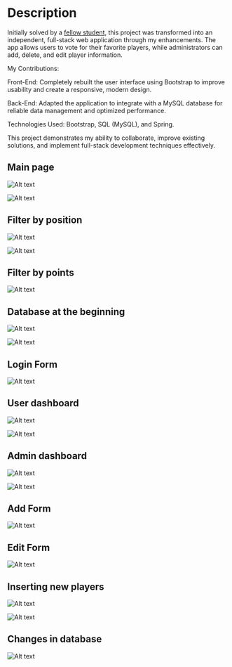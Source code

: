 
# Description 

Initially solved by a [fellow student](https://github.com/Fazlibeqir/Web-Programming/tree/main/Vezbi/NewVersion/kol2023-g1%20Player), this project was transformed into an independent, full-stack web application through my enhancements. The app allows users to vote for their favorite players, while administrators can add, delete, and edit player information.

My Contributions:

Front-End: Completely rebuilt the user interface using Bootstrap to improve usability and create a responsive, modern design.

Back-End: Adapted the application to integrate with a MySQL database for reliable data management and optimized performance.

Technologies Used: Bootstrap, SQL (MySQL), and Spring.

This project demonstrates my ability to collaborate, improve existing solutions, and implement full-stack development techniques effectively.


## Main page

![Alt text](https://raw.githubusercontent.com/OrdancheNedev/Player/master/image1.png)


![Alt text](https://raw.githubusercontent.com/OrdancheNedev/Player/master/image2.png)

## Filter by position

![Alt text](https://raw.githubusercontent.com/OrdancheNedev/Player/master/image3.png)


![Alt text](https://raw.githubusercontent.com/OrdancheNedev/Player/master/image4.png)

## Filter by points

![Alt text](https://raw.githubusercontent.com/OrdancheNedev/Player/master/image5.png)

## Database at the beginning

![Alt text](https://raw.githubusercontent.com/OrdancheNedev/Player/master/image6.png)


![Alt text](https://raw.githubusercontent.com/OrdancheNedev/Player/master/image7.png)


## Login Form

![Alt text](https://raw.githubusercontent.com/OrdancheNedev/Player/master/image8.png)


## User dashboard


![Alt text](https://raw.githubusercontent.com/OrdancheNedev/Player/master/image9.png)


![Alt text](https://raw.githubusercontent.com/OrdancheNedev/Player/master/image10.png)

## Admin dashboard

![Alt text](https://raw.githubusercontent.com/OrdancheNedev/Player/master/admin.png)


![Alt text](https://raw.githubusercontent.com/OrdancheNedev/Player/master/admin2.png)

## Add Form

![Alt text](https://raw.githubusercontent.com/OrdancheNedev/Player/master/add.png)

## Edit Form

![Alt text](https://raw.githubusercontent.com/OrdancheNedev/Player/master/edit.png)

## Inserting new players

![Alt text](https://raw.githubusercontent.com/OrdancheNedev/Player/master/insert_new_player.png)


![Alt text](https://raw.githubusercontent.com/OrdancheNedev/Player/master/insert_new_player2.png)


## Changes in database

![Alt text](https://raw.githubusercontent.com/OrdancheNedev/Player/master/db_changes.png)


